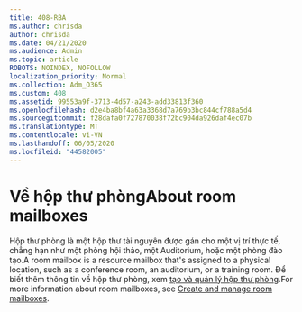 ```yaml
---
title: 408-RBA
ms.author: chrisda
author: chrisda
ms.date: 04/21/2020
ms.audience: Admin
ms.topic: article
ROBOTS: NOINDEX, NOFOLLOW
localization_priority: Normal
ms.collection: Adm_O365
ms.custom: 408
ms.assetid: 99553a9f-3713-4d57-a243-add33813f360
ms.openlocfilehash: d2e4ba8bf4a63a3368d7a769b3bc844cf788a5d4
ms.sourcegitcommit: f28dafa0f727870038f72bc904da926daf4ec07b
ms.translationtype: MT
ms.contentlocale: vi-VN
ms.lasthandoff: 06/05/2020
ms.locfileid: "44582005"
---
```

# <a name="about-room-mailboxes"></a><span data-ttu-id="d6821-102">Về hộp thư phòng</span><span class="sxs-lookup"><span data-stu-id="d6821-102">About room mailboxes</span></span>

<span data-ttu-id="d6821-103">Hộp thư phòng là một hộp thư tài nguyên được gán cho một vị trí thực tế, chẳng hạn như một phòng hội thảo, một Auditorium, hoặc một phòng đào tạo.</span><span class="sxs-lookup"><span data-stu-id="d6821-103">A room mailbox is a resource mailbox that's assigned to a physical location, such as a conference room, an auditorium, or a training room.</span></span> <span data-ttu-id="d6821-104">Để biết thêm thông tin về hộp thư phòng, xem [tạo và quản lý hộp thư phòng](https://go.microsoft.com/fwlink/p/?linkid=717533).</span><span class="sxs-lookup"><span data-stu-id="d6821-104">For more information about room mailboxes, see [Create and manage room mailboxes](https://go.microsoft.com/fwlink/p/?linkid=717533).</span></span>
